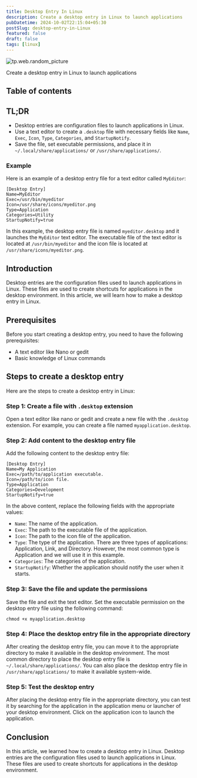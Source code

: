 ```yaml
---
title: Desktop Entry In Linux
description: Create a desktop entry in Linux to launch applications
pubDatetime: 2024-10-02T22:15:04+05:30
postSlug: desktop-entry-in-Linux
featured: false
draft: false
tags: [linux]
---
```


![tp.web.random_picture](https://images.unsplash.com/photo-1629654297299-c8506221ca97?q=80&w=1974&auto=format&fit=crop&ixlib=rb-4.0.3&ixid=M3wxMjA3fDB8MHxwaG90by1wYWdlfHx8fGVufDB8fHx8fA%3D%3D&ixlib=rb-4.0.3&q=80&utm_campaign=api-credit&utm_medium=referral&utm_source=unsplash_source&w=900&h=350)

Create a desktop entry in Linux to launch applications

## Table of contents

## TL;DR

- Desktop entries are configuration files to launch applications in Linux.
- Use a text editor to create a `.desktop` file with necessary fields like `Name`, `Exec`, `Icon`, `Type`, `Categories`, and `StartupNotify`.
- Save the file, set executable permissions, and place it in `~/.local/share/applications/` or `/usr/share/applications/`.

### Example

Here is an example of a desktop entry file for a text editor called `MyEditor`:

```
[Desktop Entry]
Name=MyEditor
Exec=/usr/bin/myeditor
Icon=/usr/share/icons/myeditor.png
Type=Application
Categories=Utility
StartupNotify=true
```

In this example, the desktop entry file is named `myeditor.desktop` and it launches the `MyEditor` text editor. The executable file of the text editor is located at `/usr/bin/myeditor` and the icon file is located at `/usr/share/icons/myeditor.png`.

## Introduction

Desktop entries are the configuration files used to launch applications in Linux. These files are used to create shortcuts for applications in the desktop environment. In this article, we will learn how to make a desktop entry in Linux.

## Prerequisites

Before you start creating a desktop entry, you need to have the following prerequisites:

- A text editor like Nano or gedit
- Basic knowledge of Linux commands

## Steps to create a desktop entry

Here are the steps to create a desktop entry in Linux:

### Step 1: Create a file with `.desktop` extension

Open a text editor like nano or gedit and create a new file with the `.desktop` extension. For example, you can create a file named `myapplication.desktop`.

### Step 2: Add content to the desktop entry file

Add the following content to the desktop entry file:

```
[Desktop Entry]
Name=My Application
Exec=/path/to/application executable.
Icon=/path/to/icon file.
Type=Application
Categories=Development
StartupNotify=true
```

In the above content, replace the following fields with the appropriate values:

- `Name`: The name of the application.
- `Exec`: The path to the executable file of the application.
- `Icon`: The path to the icon file of the application.
- `Type`: The type of the application. There are three types of applications: Application, Link, and Directory. However, the most common type is Application and we will use it in this example.
- `Categories`: The categories of the application.
- `StartupNotify`: Whether the application should notify the user when it starts.

### Step 3: Save the file and update the permissions

Save the file and exit the text editor. Set the executable permission on the desktop entry file using the following command:

```
chmod +x myapplication.desktop
```

### Step 4: Place the desktop entry file in the appropriate directory

After creating the desktop entry file, you can move it to the appropriate directory to make it available in the desktop environment. The most common directory to place the desktop entry file is `~/.local/share/applications/`. You can also place the desktop entry file in `/usr/share/applications/` to make it available system-wide.

### Step 5: Test the desktop entry

After placing the desktop entry file in the appropriate directory, you can test it by searching for the application in the application menu or launcher of your desktop environment. Click on the application icon to launch the application.

## Conclusion

In this article, we learned how to create a desktop entry in Linux. Desktop entries are the configuration files used to launch applications in Linux. These files are used to create shortcuts for applications in the desktop environment.
